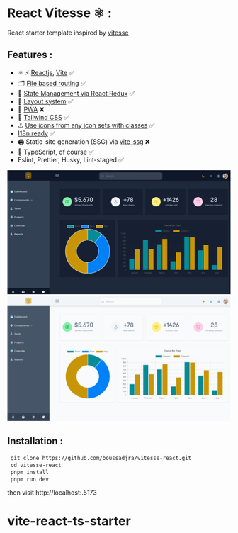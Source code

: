 # React Vitesse  ⚛️ :

React starter template inspired by [vitesse](https://github.com/antfu/vitesse)

## Features :

- ⚛️ ⚡️ [Reactjs](https://github.com/facebook/react), [Vite](https://github.com/vitejs/vite) ✅
- 🗂 [File based routing](./src/pages) ✅
- 🏪 [State Management via React Redux](https://react-redux.js.org/) ✅
- 🧱 [Layout system](./src/layouts) ✅
- 📲 [PWA](https://github.com/antfu/vite-plugin-pwa) ❌
- 🎨 [Tailwind CSS](https://tailwindcss.com/) ✅
- ⚓ [Use icons from any icon sets with classes](https://github.com/antfu/unocss/tree/main/packages/preset-icons) ✅
- [I18n ready](./src/locales) ✅
- 🖨 Static-site generation (SSG) via [vite-ssg](https://github.com/antfu/vite-ssg) ❌
- 🦾 TypeScript, of course ✅
- Eslint, Prettier, Husky, Lint-staged ✅


 ![screenshot](public/img/dark.png)
 ![screenshot](public/img/light.png)

## Installation :

     git clone https://github.com/boussadjra/vitesse-react.git
     cd vitesse-react
     pnpm install
     pnpm run dev

then visit http://localhost:.5173
# vite-react-ts-starter
